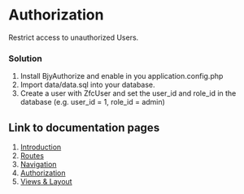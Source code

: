# Authorization

Restrict access to unauthorized Users.

### Solution

1. Install BjyAuthorize and enable in you application.config.php
2. Import data/data.sql into your database.
3. Create a user with ZfcUser and set the user_id and role_id in the database
    (e.g. user_id = 1, role_id = admin)


## Link to documentation pages

 1. [Introduction](1.Introduction.md)
 2. [Routes](1.Routes.md)
 3. [Navigation](1.Navigation.md)
 4. [Authorization](1.Authorization.md)
 5. [Views & Layout](1.ViewLayout.md)
